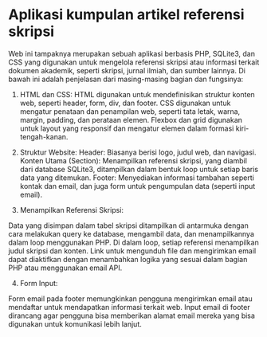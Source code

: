 # Aplikasi kumpulan artikel referensi skripsi

Web ini tampaknya merupakan sebuah aplikasi berbasis PHP, SQLite3, dan CSS yang digunakan untuk mengelola referensi skripsi atau informasi terkait dokumen akademik, seperti skripsi, jurnal ilmiah, dan sumber lainnya. Di bawah ini adalah penjelasan dari masing-masing bagian dan fungsinya:

1. HTML dan CSS:
HTML digunakan untuk mendefinisikan struktur konten web, seperti header, form, div, dan footer.
CSS digunakan untuk mengatur penataan dan penampilan web, seperti tata letak, warna, margin, padding, dan perataan elemen.
Flexbox dan grid digunakan untuk layout yang responsif dan mengatur elemen dalam formasi kiri-tengah-kanan.

2. Struktur Website:
Header: Biasanya berisi logo, judul web, dan navigasi.
Konten Utama (Section): Menampilkan referensi skripsi, yang diambil dari database SQLite3, ditampilkan dalam bentuk loop untuk setiap baris data yang ditemukan.
Footer: Menyediakan informasi tambahan seperti kontak dan email, dan juga form untuk pengumpulan data (seperti input email).

3. Menampilkan Referensi Skripsi:

Data yang disimpan dalam tabel skripsi ditampilkan di antarmuka dengan cara melakukan query ke database, mengambil data, dan menampilkannya dalam loop menggunakan PHP.
Di dalam loop, setiap referensi menampilkan judul skripsi dan konten. Link untuk mengunduh file dan mengirimkan email dapat diaktifkan dengan menambahkan logika yang sesuai dalam bagian PHP atau menggunakan email API.


4. Form Input:

Form email pada footer memungkinkan pengguna mengirimkan email atau mendaftar untuk mendapatkan informasi terkait web.
Input email di footer dirancang agar pengguna bisa memberikan alamat email mereka yang bisa digunakan untuk komunikasi lebih lanjut.